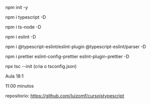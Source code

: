 npm init -y

npm i typescript -D

npm i ts-node -D

npm i eslint -D

npm i @typescript-eslint/eslint-plugin @typescript-eslint/parser -D

npm i prettier eslint-config-prettier eslint-plugin-prettier -D

npx tsc --init (cria o tsconfig.json)

Aula 18:1

11:00 minutos

repositorio: https://github.com/luizomf/cursojstypescript
